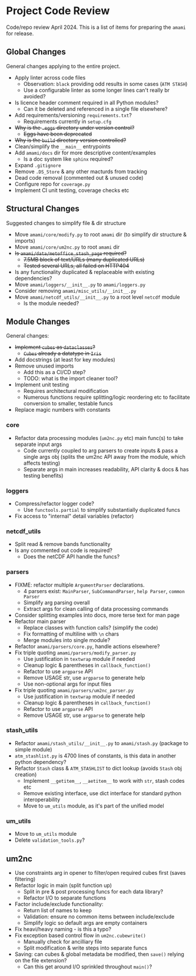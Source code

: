 # Project Code Review

Code/repo review April 2024. This is a list of items for preparing the `amami` for release.

## Global Changes

General changes applying to the entire project.

* Apply linter across code files
  - Observation: `black` providing odd results in some cases (`ATM STASH`)
  - Use a configurable linter as some longer lines can't really br avoided?
* Is licence header comment required in all Python modules?
  - Can it be deleted and referenced in a single file elsewhere? 
* Add requirements/versioning `requirements.txt`?
  - Requirements currently in `setup.cfg`
* ~~Why is the `.eggs` directory under version control?~~
  - ~~Eggs have been deprecated~~
* ~~Why is the `build` directory version controlled?~~
* Clean/simplify the `__main__` entrypoints
* Add `amami/docs` dir for more descriptive content/examples
  - Is a doc system like `sphinx` required?
* Expand `.gitignore`
* Remove `.DS_Store` & any other macturds from tracking
* Dead code removal (commented out & unused code)
* Configure repo for `coverage.py`
* Implement CI unit testing, coverage checks etc

## Structural Changes

Suggested changes to simplify file & dir structure 

* Move `amami/core/modify.py` to root `amami` dir (to simplify dir structure & imports)
* Move `amami/core/um2nc.py` to root `amami` dir
* ~~Is `amami/data/metoffice_stash_page` required?~~
  - ~~7.5MB block of text/URLs (many duplicated URLs)~~
  - ~~Tested several URLs, all failed on HTTP404~~
* Is any functionality duplicated & replaceable with existing dependencies?
* Move `amami/loggers/__init__.py` to `amami/loggers.py`
* Consider removing `amami/misc_utils/__init__.py`
* Move `amami/netcdf_utils/__init__.py` to a root level `netcdf` module
  - Is the module needed?

## Module Changes

General changes:

* ~~Implement `cubes` as `dataclasses`?~~
  - ~~`Cubes` already a datatype in `Iris`~~
* Add docstrings (at least for key modules)
* Remove unused imports
  - Add this as a CI/CD step?
  - TODO: what is the import cleaner tool?
* Implement unit testing
  - Requires architectural modification
  - Numerous functions require splitting/logic reordering etc to facilitate conversion to smaller, testable funcs
* Replace magic numbers with constants

### core

* Refactor data processing modules (`um2nc.py` etc) main func(s) to take separate input args
  - Code currently coupled to arg parsers to create inputs & pass a single args obj (splits the um2nc API away from the module, which affects testing)
  - Separate args in main increases readability, API clarity & docs & has testing benefits)

### loggers

* Compress/refactor logger code?
  - Use `functools.partial` to simplify substantially duplicated funcs
* Fix access to "internal" detail variables (refactor)

### netcdf_utils

* Split read & remove bands functionality
* Is any commented out code is required?
  - Does the netCDF API handle the funcs?

### parsers

* FIXME: refactor multiple `ArgumentParser` declarations.
  - 4 parsers exist: `MainParser`, `SubCommandParser`, `help Parser`, `common Parser`
  - Simplify arg parsing overall
  - Extract args for clean calling of data processing commands
* Consider splitting examples into docs, more terse text for man page
* Refactor main parser
  - Replace classes with function calls? (simplify the code)
  - Fix formatting of multiline with `\n` chars
  - Merge modules into single module?
* Refactor `amami/parsers/core.py`, handle actions elsewhere?
* Fix triple quoting `amami/parsers/modify_parser.py`
  - Use justification in `textwrap` module if needed
  - Cleanup logic & parentheses in `callback_function()`
  - Refactor to use `argparse` API
  - Remove USAGE str, use `argparse` to generate help
  - Use non-optional args for input files
* Fix triple quoting `amami/parsers/um2nc_parser.py`
  - Use justification in `textwrap` module if needed
  - Cleanup logic & parentheses in `callback_function()`
  - Refactor to use `argparse` API
  - Remove USAGE str, use `argparse` to generate help

### stash_utils

* Refactor `amami/stash_utils/__init__.py` to `amami/stash.py` (package to simple module)
* `atm_stashlist.py` is 4700 lines of constants, is this data in another python dependency?
* Refactor `Stash` class & `ATM_STASHLIST` to dict lookup (avoids `Stash` obj creation)
  - Implement `__getitem__`, `__aetitem__` to work with `str`, stash codes etc
  - Remove existing interface, use dict interface for standard python interoperability
  - Move to `um_utils` module, as it's part of the unified model

### um_utils

* Move to `um_utils` module
* Delete `validation_tools.py`?

## um2nc

* Use constraints arg in opener to filter/open required cubes first (saves filtering)
* Refactor logic in main (split function up)
  - Split in pre & post processing funcs for each data library?
  - Refactor I/O to separate functions
* Factor include/exclude functionality:
  - Return list of names to keep
  - Validation: ensure no common items between include/exclude
  - Simplify logic so default args are empty containers
* Fix heavi/heavy naming - is this a typo?
* Fix exception based control flow in `um2nc.cubewrite()`
  - Manually check for ancilliary file
  - Split modification & write steps into separate funcs
* Saving: can cubes & global metadata be modified, then `save()` relying on the file extension?
  - Can this get around I/O sprinkled throughout `main()`?
